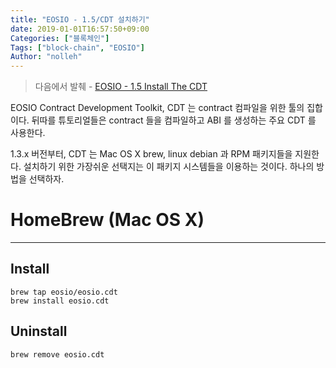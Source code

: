 ```yaml
---
title: "EOSIO - 1.5/CDT 설치하기"
date: 2019-01-01T16:57:50+09:00
Categories: ["블록체인"]
Tags: ["block-chain", "EOSIO"]
Author: "nolleh"
---
```


> 다음에서 발췌 - [EOSIO - 1.5 Install The CDT](https://developers.eos.io/eosio-home/docs/installing-the-contract-development-toolkit)

EOSIO Contract Development Toolkit, CDT 는 contract 컴파일을 위한 툴의 집합이다.   뒤따를 튜토리얼들은 contract 들을 컴파일하고 ABI 를 생성하는 주요 CDT 를 사용한다.  

1.3.x 버전부터, CDT 는 Mac OS X brew, linux debian 과 RPM 패키지들을 지원한다. 설치하기 위한 가장쉬운 선택지는 이 패키지 시스템들을 이용하는 것이다. 하나의 방법을 선택하자. 

# HomeBrew (Mac OS X)
---

## Install
```shell
brew tap eosio/eosio.cdt
brew install eosio.cdt
```

## Uninstall
```shell
brew remove eosio.cdt
```
